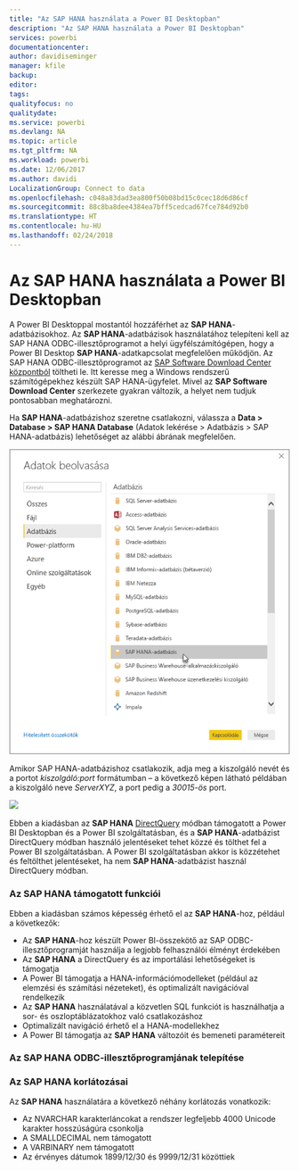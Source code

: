 ```yaml
---
title: "Az SAP HANA használata a Power BI Desktopban"
description: "Az SAP HANA használata a Power BI Desktopban"
services: powerbi
documentationcenter: 
author: davidiseminger
manager: kfile
backup: 
editor: 
tags: 
qualityfocus: no
qualitydate: 
ms.service: powerbi
ms.devlang: NA
ms.topic: article
ms.tgt_pltfrm: NA
ms.workload: powerbi
ms.date: 12/06/2017
ms.author: davidi
LocalizationGroup: Connect to data
ms.openlocfilehash: c048a83dad3ea800f50b08bd15c0cec18d6d86cf
ms.sourcegitcommit: 88c8ba8dee4384ea7bff5cedcad67fce784d92b0
ms.translationtype: HT
ms.contentlocale: hu-HU
ms.lasthandoff: 02/24/2018
---
```

# <a name="use-sap-hana-in-power-bi-desktop"></a>Az SAP HANA használata a Power BI Desktopban
A Power BI Desktoppal mostantól hozzáférhet az **SAP HANA**-adatbázisokhoz. Az **SAP HANA**-adatbázisok használatához telepíteni kell az SAP HANA ODBC-illesztőprogramot a helyi ügyfélszámítógépen, hogy a Power BI Desktop **SAP HANA**-adatkapcsolat megfelelően működjön. Az SAP HANA ODBC-illesztőprogramot az [SAP Software Download Center központból](https://support.sap.com/swdc) töltheti le. Itt keresse meg a Windows rendszerű számítógépekhez készült SAP HANA-ügyfelet. Mivel az **SAP Software Download Center** szerkezete gyakran változik, a helyet nem tudjuk pontosabban meghatározni.

Ha **SAP HANA**-adatbázishoz szeretne csatlakozni, válassza a **Data > Database > SAP HANA Database** (Adatok lekérése > Adatbázis > SAP HANA-adatbázis) lehetőséget az alábbi ábrának megfelelően.

![](media/desktop-sap-hana/sap-hana-1.png)

Amikor SAP HANA-adatbázishoz csatlakozik, adja meg a kiszolgáló nevét és a portot *kiszolgáló:port* formátumban – a következő képen látható példában a kiszolgáló neve *ServerXYZ*, a port pedig a *30015-ös* port.

![](media/desktop-sap-hana/sap-hana-2.png)

Ebben a kiadásban az **SAP HANA** [DirectQuery](desktop-use-directquery.md) módban támogatott a Power BI Desktopban és a Power BI szolgáltatásban, és a **SAP HANA**-adatbázist DirectQuery módban használó jelentéseket tehet közzé és tölthet fel a Power BI szolgáltatásban. A Power BI szolgáltatásban akkor is közzétehet és feltölthet jelentéseket, ha nem **SAP HANA**-adatbázist használ DirectQuery módban.

### <a name="supported-features-for-sap-hana"></a>Az SAP HANA támogatott funkciói
Ebben a kiadásban számos képesség érhető el az **SAP HANA**-hoz, például a következők:

* Az **SAP HANA**-hoz készült Power BI-összekötő az SAP ODBC-illesztőprogramját használja a legjobb felhasználói élményt érdekében
* Az **SAP HANA** a DirectQuery és az importálási lehetőségeket is támogatja
* A Power BI támogatja a HANA-információmodelleket (például az elemzési és számítási nézeteket), és optimalizált navigációval rendelkezik
* Az **SAP HANA** használatával a közvetlen SQL funkciót is használhatja a sor- és oszloptáblázatokhoz való csatlakozáshoz
* Optimalizált navigáció érhető el a HANA-modellekhez
* A Power BI támogatja az **SAP HANA** változóit és bemeneti paramétereit

### <a name="installing-the-sap-hana-odbc-driver"></a>Az SAP HANA ODBC-illesztőprogramjának telepítése
### <a name="limitations-of-sap-hana"></a>Az SAP HANA korlátozásai
Az **SAP HANA** használatára a következő néhány korlátozás vonatkozik:

* Az NVARCHAR karakterláncokat a rendszer legfeljebb 4000 Unicode karakter hosszúságúra csonkolja
* A SMALLDECIMAL nem támogatott
* A VARBINARY nem támogatott
* Az érvényes dátumok 1899/12/30 és 9999/12/31 közöttiek

